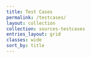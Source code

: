 ```yaml
---
title: Test Cases
permalink: /testcases/
layout: collection
collection: sources-testcases
entries_layout: grid
classes: wide
sort_by: title
---
```


